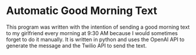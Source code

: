 # Automatic Good Morning Text

This program was written with the intention of sending a good morning text to my girlfriend every morning at 9:30 AM because I would sometimes forget to do it manually. It is written in python and uses the OpenAI API to generate the message and the Twilio API to send the text.
